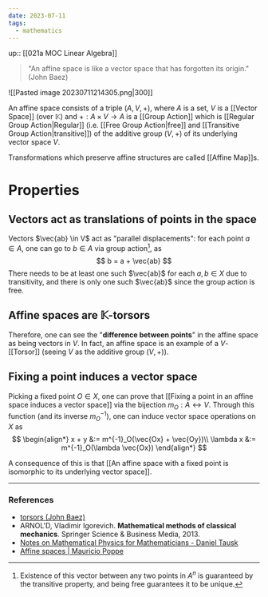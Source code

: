 ```yaml
---
date: 2023-07-11
tags:
  - mathematics
---
```

up:: [[021a MOC Linear Algebra]]

> "An affine space is like a vector space that has forgotten its origin." (John Baez)

![[Pasted image 20230711214305.png|300]]

An affine space consists of a triple $(A, V, +)$, where $A$ is a set, $V$ is a [[Vector Space]] (over $\mathbb{K}$) and $+: A \times V \to A$ is a [[Group Action]] which is [[Regular Group Action|Regular]] (i.e. [[Free Group Action|free]] and [[Transitive Group Action|transitive]]) of the additive group $(V, +)$ of its underlying vector space $V$.

Transformations which preserve affine structures are called [[Affine Map]]s.

# Properties
## Vectors act as translations of points in the space
Vectors $\vec{ab} \in V$ act as "parallel displacements": for each point $a \in A$, one can go to $b \in A$ via group action[^2], as
$$
b = a + \vec{ab}
$$
There needs to be at least one such $\vec{ab}$ for each $a, b \in X$ due to transitivity, and there is only one such $\vec{ab}$ since the group action is free. 

## Affine spaces are $\mathbb{K}$-torsors
Therefore, one can see the "**difference between points**" in the affine space as being vectors in $V$. In fact, an affine space is an example of a $V$-[[Torsor]] (seeing $V$ as the additive group $(V, +)$).

## Fixing a point induces a vector space
Picking a fixed point $O \in X$, one can prove that [[Fixing a point in an affine space induces a vector space]] via the bijection $m_O: A \leftrightarrow V$. Through this function (and its inverse $m_O^{-1}$), one can induce vector space operations on $X$ as
$$
\begin{align*}
x + y &:= m^{-1}_O(\vec{Ox} + \vec{Oy})\\
\lambda x &:= m^{-1}_O(\lambda \vec{Ox})
\end{align*}
$$

A consequence of this is that [[An affine space with a fixed point is isomorphic to its underlying vector space]].

---
### References
- [torsors (John Baez)](https://math.ucr.edu/home/baez/torsors.html)
- ARNOL'D, Vladimir Igorevich. **Mathematical methods of classical mechanics**. Springer Science & Business Media, 2013.
- [Notes on Mathematical Physics for Mathematicians - Daniel Tausk](https://www.ime.usp.br/\~tausk/texts/MathPhysics.pdf)
- [Affine spaces | Mauricio Poppe](https://www.mauriciopoppe.com/notes/mathematics/geometry/affine-spaces/)

[^2]: Existence of this vector between any two points in $A^n$ is guaranteed by the transitive property, and being free guarantees it to be unique.